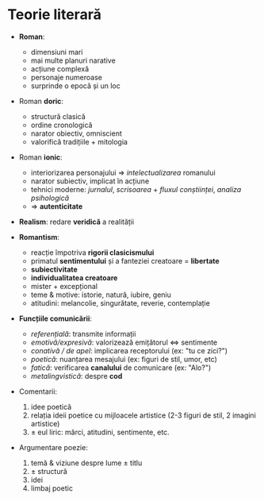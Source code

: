 Teorie literară
===

* **Roman**:
	* dimensiuni mari
	* mai multe planuri narative
	* acțiune complexă
	* personaje numeroase
	* surprinde o epocă și un loc

* Roman **doric**:
	* structură clasică
	* ordine cronologică
	* narator obiectiv, omniscient
	* valorifică tradițiile + mitologia
* Roman **ionic**:
	* interiorizarea personajului ⇒ *intelectualizarea* romanului
	* narator subiectiv, implicat în acțiune
	* tehnici moderne: *jurnalul*, *scrisoarea* + *fluxul conștiinței*, *analiza psihologică*
	* ⇒ **autenticitate**

* **Realism**: redare **veridică** a realității

* **Romantism**:
	* reacție împotriva **rigorii clasicismului**
	* primatul **sentimentului** și a fanteziei creatoare = **libertate**
	* **subiectivitate**
	* **individualitatea creatoare**
	* mister + excepțional
	* teme & motive: istorie, natură, iubire, geniu
	* atitudini: melancolie, singurătate, reverie, contemplație

* **Funcțiile comunicării**:
	* *referențială*: transmite informații
	* *emotivă/expresivă*: valorizează emițătorul ⇔ sentimente
	* *conativă / de apel*: implicarea receptorului (ex: "tu ce zici?")
	* *poetică*: nuanțarea mesajului (ex: figuri de stil, umor, etc)
	* *fatică*: verificarea **canalului** de comunicare (ex: "Alo?")
	* *metalingvistică*: despre **cod**

* Comentarii:
	1. idee poetică
	2. relația ideii poetice cu mijloacele artistice (2-3 figuri de stil, 2 imagini artistice)
	3. ± eul liric: mărci, atitudini, sentimente, etc.

* Argumentare poezie:
	1. temă & viziune despre lume ± titlu
	2. ± structură
	3. idei
	4. limbaj poetic